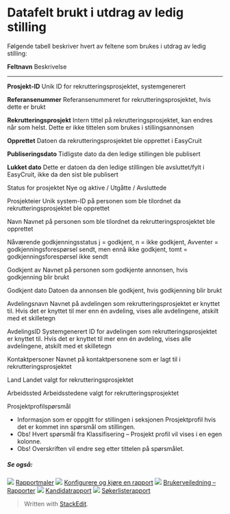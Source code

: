 # Datafelt brukt i utdrag av ledig stilling

Følgende tabell beskriver hvert av feltene som brukes i utdrag av ledig stilling:

**Feltnavn**
Beskrivelse
***
**Prosjekt-ID**
Unik ID for rekrutteringsprosjektet, systemgenerert

**Referansenummer**
Referansenummeret for rekrutteringsprosjektet, hvis dette er brukt

**Rekrutteringsprosjekt**
Intern tittel på rekrutteringsprosjektet, kan endres når som helst. Dette er ikke tittelen som brukes i stillingsannonsen

**Opprettet**
Datoen da rekrutteringsprosjektet ble opprettet i EasyCruit

**Publiseringsdato**
Tidligste dato da den ledige stillingen ble publisert

**Lukket dato**
Dette er datoen da den ledige stillingen ble avsluttet/fylt i EasyCruit, ikke da den sist ble publisert

Status for prosjektet
Nye og aktive / Utgåtte / Avsluttede

Prosjekteier
Unik system-ID på personen som ble tilordnet da rekrutteringsprosjektet ble opprettet

Navn
Navnet på personen som ble tilordnet da rekrutteringsprosjektet ble opprettet

Nåværende godkjenningsstatus
j = godkjent, n = ikke godkjent, Avventer = godkjenningsforespørsel sendt, men ennå ikke godkjent, tomt = godkjenningsforespørsel ikke sendt

Godkjent av
Navnet på personen som godkjente annonsen, hvis godkjenning blir brukt

Godkjent dato
Datoen da annonsen ble godkjent, hvis godkjenning blir brukt

Avdelingsnavn
Navnet på avdelingen som rekrutteringsprosjektet er knyttet til. Hvis det er knyttet til mer enn én avdeling, vises alle avdelingene, atskilt med et skilletegn

AvdelingsID
Systemgenerert ID for avdelingen som rekrutteringsprosjektet er knyttet til. Hvis det er knyttet til mer enn én avdeling, vises alle avdelingene, atskilt med et skilletegn

Kontaktpersoner
Navnet på kontaktpersonene som er lagt til i rekrutteringsprosjektet

Land
Landet valgt for rekrutteringsprosjektet

Arbeidssted
Arbeidsstedene valgt for rekrutteringsprosjektet

Prosjektprofilspørsmål
- Informasjon som er oppgitt for stillingen i seksjonen Prosjektprofil hvis det er kommet inn spørsmål om stillingen.
- Obs! Hvert spørsmål fra Klassifisering – Prosjekt profil vil vises i en egen kolonne.
- Obs! Overskriften vil endre seg etter tittelen på spørsmålet.

##### Se også:

![](../Resources/Images/icon-document-link.png)  [Rapportmaler](export_templates.htm)
![](../Resources/Images/icon-document-link.png)  [Konfigurere og kjøre en rapport](configuring_and_running_a_report.htm)
![](../Resources/Images/icon-document-link.png)  [Brukerveiledning – Rapporter](guide_for_users_reports.htm)
![](../Resources/Images/icon-document-link.png)  [Kandidatrapport](candidate_report.htm)
![](../Resources/Images/icon-document-link.png)  [Søkerlisterapport](applicant_list_report.htm)


> Written with [StackEdit](https://stackedit.io/).
<!--stackedit_data:
eyJoaXN0b3J5IjpbNjM3MjQ5NjUzXX0=
-->
